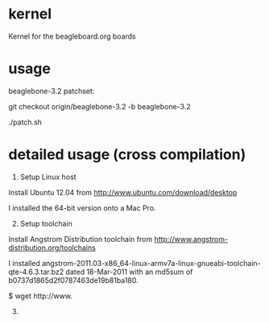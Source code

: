 kernel
======

Kernel for the beagleboard.org boards

usage
======

beaglebone-3.2 patchset:

git checkout origin/beaglebone-3.2 -b beaglebone-3.2

./patch.sh

detailed usage (cross compilation)
==============

1. Setup Linux host

 Install Ubuntu 12.04 from http://www.ubuntu.com/download/desktop

 I installed the 64-bit version onto a Mac Pro.

2. Setup toolchain

 Install Angstrom Distribution toolchain from http://www.angstrom-distribution.org/toolchains

 I installed angstrom-2011.03-x86\_64-linux-armv7a-linux-gnueabi-toolchain-qte-4.6.3.tar.bz2 dated
 18-Mar-2011 with an md5sum of b0737d1865d2f0787463de19b81ba180.

 $ wget http://www.

3. 
